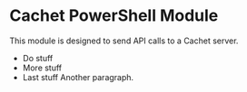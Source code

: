 # Cachet PowerShell Module
This module is designed to send API calls to a Cachet server.
* Do stuff
* More stuff
* Last stuff
Another paragraph.